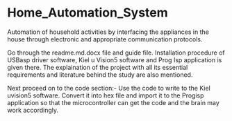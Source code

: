 # Home_Automation_System
Automation of household activities by interfacing the appliances in the house through electronic and appropriate communication protocols.
  
  Go through the readme.md.docx file and guide file. 
   Installation procedure of USBasp driver software, Kiel u Vision5 software and Prog Isp application is given there. The explaination of the project with all its essential requirements and literature behind the study are also mentioned.
   
   Next proceed on to the code section:- Use the code to write to the Kiel uvision5 software.
   Convert it into hex file and import it to the Progisp application so that the microcontroller can get the code and the brain may work accordingly.
